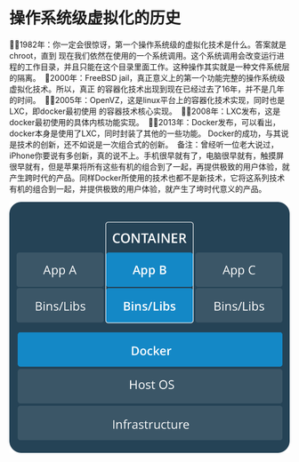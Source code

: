 # 操作系统级虚拟化的历史 

1982年：你一定会很惊讶，第一个操作系统级的虚拟化技术是什么。答案就是chroot，直到
现在我们依然在使用的一个系统调用。这个系统调用会改变运行进程的工作目录，并且只能在这个目录里面工作。这种操作其实就是一种文件系统层的隔离。 
2000年：FreeBSD jail，真正意义上的第一个功能完整的操作系统级虚拟化技术。所以，真正
的容器化技术出现到现在已经过去了16年，并不是几年的时间。 
2005年：OpenVZ，这是linux平台上的容器化技术实现，同时也是LXC，即docker最初使用
的容器技术核心实现。 
2008年：LXC发布，这是docker最初使用的具体内核功能实现。 
2013年：Docker发布，可以看出，docker本身是使用了LXC，同时封装了其他的一些功能。
Docker的成功，与其说是技术的创新，还不如说是一次组合式的创新。 
备注：曾经听一位老大说过，iPhone你要说有多创新，真的说不上。手机很早就有了，电脑很早就有，触摸屏很早就有，但是苹果将所有这些有机的组合到了一起，再提供极致的用户体验，就产生跨时代的产品。同样Docker所使用的技术也都不是新技术，它将这系列技术有机的组合到一起，并提供极致的用户体验，就产生了垮时代意义的产品。 


![](/assets/Containers.png)